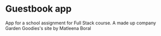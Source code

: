 # Guestbook app

App for a school assignment for Full Stack course.
A made up company Garden Goodies's site by Matleena Boral

